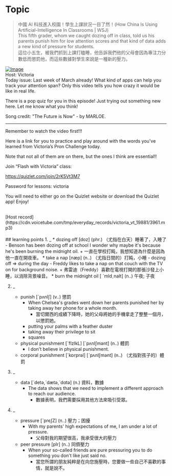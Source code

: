 # Topic

> 中國 AI 科技進入校園！學生上課狀況一目了然！(How China Is Using Artificial-Intelligence In Classrooms | WSJ) <br>
> This fifth grader, whom we caught dozing off in class, told us his parents punish him for low attention scores and that kind of data adds a new kind of pressure for students. <br>
> 這位小五生，被我們抓到上課打瞌睡，他告訴我們他的父母會因為專注力分數低而懲罰他，而這些數據對學生來說是一種新的壓力。 <br>

[![Image](https://cdn.voicetube.com/assets/thumbnails/JMLsHI8aV0g.jpg)](https://www.youtube.com/embed/JMLsHI8aV0g?rel=0&showinfo=0&cc_load_policy=0&controls=1&autoplay=1&iv_load_policy=3&playsinline=1&wmode=transparent&start=272&end=284&enablejsapi=1&origin=https://tw.voicetube.com&widgetid=1)<br>
Host: Victoria
<br>Today issue: Last week of March already! What kind of apps can help you track your attention span? Only this video tells you how crazy it would be like in real life.

There is a pop quiz for you in this episode! Just trying out something new here. Let me know what you think!



Song credit: "The Future is Now" - by MARLOE.

-----

Remember to watch the video first!!!



Here is a link for you to practice and play around with the words you've learned from Victoria’s Pron Challenge today.

Note that not all of them are on there, but the ones I think are essential!!



Join “Flash with Victoria” class:

https://quizlet.com/join/2rK5Vt3M7



Password for lessons: victoria



You will need to either go on the Quizlet website or download the Quizlet app! Enjoy!


<br>
[Host record](https://cdn.voicetube.com/tmp/everyday_records/victoria_vt_19881/3961.mp3)
<br><br>
## learning points
1. _
	* dozing off [doz] (phr.) （尤指在白天）睡著了，入睡了
		- Benson has been dozing off at school I wonder why maybe it's because he's been burning the midnight oil.
			+ 一直在學校打盹，我想知道為什麼是因為他一直在開夜車。
	* take a nap [næp] (n..) （尤指日間的）打盹，小睡
		- dozing off => during the day
		- Freddy likes to take a nap on that couch with the TV on for background noise.
			+ 弗雷迪（Freddy）喜歡在電視打開的那張沙發上小睡，以消除背景噪音。
	* burn the midnight oil [ ˋmIdˏnaIt] (n..) 午夜; 子夜

2. _
	* punish [ˋpʌnIʃ] (v..) 懲罰
		- When Chelsea's grades went down her parents punished her by taking away her phone for a whole month.
			+ 當切爾西的成績下降時，她的父母將她的手機拿走了整整一個月，以懲罰她。
		- putting your palms with a feather duster
		- taking away their privilege to sit
		- squares
	* physical punishment [ˋfIzIkL]  [ˋpʌnIʃmәnt] (n..) 體罰
		- I don't believe in physical punishment.
	* corporal punishment [`kɒrprәl]   [ˋpʌnIʃmәnt] (n..) （尤指對孩子的）體罰

3. _
	* data [ˋdetә,ˋdætә,ˋdɑtә] (n.) 資料，數據
		- The data shows that we need to implement a different approach to reach our audience.
			+ 數據表明，我們需要採用其他方法來吸引受眾。

4. _
	* pressure [ˋprєʃZ] (n..) 壓力；困擾
		- With my parents' high expectations of me, I am under a lot of pressure.
			+ 父母對我的期望很高，我承受很大的壓力
	* peer pressure [pIr] (n..) 同儕壓力
		- When your so-called friends are pure pressuring you to do something you don't like just said no.
			+ 當您所謂的朋友純粹是在向您施壓時，您要做一些自己不喜歡的事情，就是說不。
